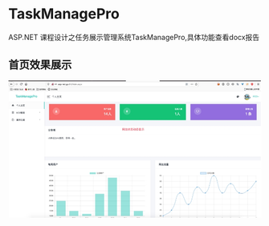 # TaskManagePro
ASP.NET 课程设计之任务展示管理系统TaskManagePro,具体功能查看docx报告



## 首页效果展示

![image-20200912121034321](README.assets/image-20200912121034321.png)